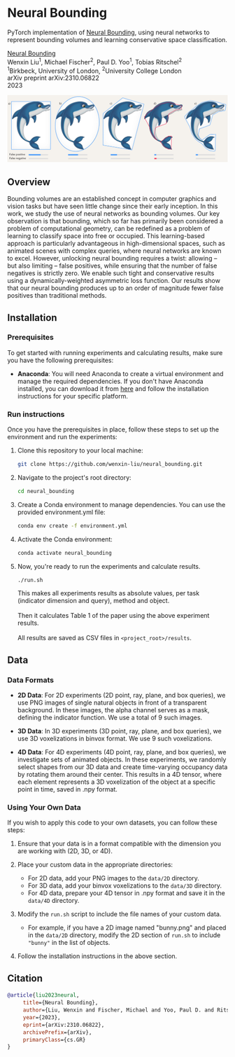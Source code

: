 # Neural Bounding

PyTorch implementation of [Neural Bounding](https://arxiv.org/abs/2310.06822), using neural networks to represent
bounding volumes and learning conservative space classification.

[Neural Bounding](https://arxiv.org/abs/2310.06822)  
Wenxin Liu<sup>1</sup>, Michael Fischer<sup>2</sup>, Paul D. Yoo<sup>1</sup>, Tobias Ritschel<sup>2</sup>  
<sup>1</sup>Birkbeck, University of London, <sup>2</sup>University College London  
arXiv preprint arXiv:2310.06822  
2023

![Paper teaser image](docs/Teaser.jpg)

## Overview

Bounding volumes are an established concept in computer graphics and vision tasks but have seen little change since
their early
inception. In this work, we study the use of neural networks as bounding volumes. Our key observation is that bounding,
which
so far has primarily been considered a problem of computational geometry, can be redefined as a problem of learning to
classify
space into free or occupied. This learning-based approach is particularly advantageous in high-dimensional spaces, such as
animated scenes with complex queries, where neural networks are known to excel. However, unlocking neural bounding
requires
a twist: allowing – but also limiting – false positives, while ensuring that the number of false negatives is strictly
zero. We enable
such tight and conservative results using a dynamically-weighted asymmetric loss function. Our results show that our
neural
bounding produces up to an order of magnitude fewer false positives than traditional methods.

## Installation

### Prerequisites
To get started with running experiments and calculating results, make sure you have the following prerequisites:

- **Anaconda**: You will need Anaconda to create a virtual environment and manage the required dependencies. If you
   don't have Anaconda installed, you can download it from [here](https://www.anaconda.com/products/distribution) and
   follow the installation instructions for your specific platform.

### Run instructions
Once you have the prerequisites in place, follow these steps to set up the environment and run the experiments:

1. Clone this repository to your local machine:

   ```bash
   git clone https://github.com/wenxin-liu/neural_bounding.git
   ```
2. Navigate to the project's root directory:

   ```bash
   cd neural_bounding
   ```

3. Create a Conda environment to manage dependencies. You can use the provided environment.yml file: 
   ```bash
   conda env create -f environment.yml
   ```
4. Activate the Conda environment:
   ```bash
   conda activate neural_bounding
   ```
5. Now, you're ready to run the experiments and calculate results.
   ```bash
   ./run.sh
   ```
   This makes all experiments results as absolute values, per task (indicator dimension and query), method and object.
   <BR><BR>
   Then it calculates Table 1 of the paper using the above experiment results.
   <BR><BR>
   All results are saved as CSV files in `<project_root>/results`.

## Data

### Data Formats

- **2D Data**: For 2D experiments (2D point, ray, plane, and box queries), we use PNG images of single natural objects in front of a transparent background. In these images, the alpha channel serves as a mask, defining the indicator function. We use a total of 9 such images.

- **3D Data**: In 3D experiments (3D point, ray, plane, and box queries), we use 3D voxelizations in binvox format. We use 9 such voxelizations.

- **4D Data**: For 4D experiments (4D point, ray, plane, and box queries), we investigate sets of animated objects. In these experiments, we randomly select shapes from our 3D data and create time-varying occupancy data by rotating them around their center. This results in a 4D tensor, where each element represents a 3D voxelization of the object at a specific point in time, saved in .npy format.

### Using Your Own Data

If you wish to apply this code to your own datasets, you can follow these steps:

1. Ensure that your data is in a format compatible with the dimension you are working with (2D, 3D, or 4D).

2. Place your custom data in the appropriate directories:
   - For 2D data, add your PNG images to the `data/2D` directory.
   - For 3D data, add your binvox voxelizations to the `data/3D` directory.
   - For 4D data, prepare your 4D tensor in .npy format and save it in the `data/4D` directory.  

3. Modify the `run.sh` script to include the file names of your custom data. 
   - For example, if you have a 2D image named "bunny.png" and placed in the `data/2D` directory, modify the 2D section of `run.sh` to include `"bunny"` in the list of objects.  

4. Follow the installation instructions in the above section.


## Citation

```bibtex
@article{liu2023neural,
     title={Neural Bounding},
     author={Liu, Wenxin and Fischer, Michael and Yoo, Paul D. and Ritschel, Tobias},
     year={2023},
     eprint={arXiv:2310.06822},
     archivePrefix={arXiv},
     primaryClass={cs.GR}
}
```